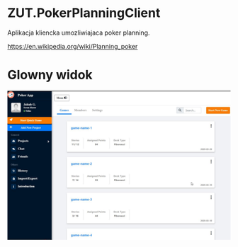 # ZUT.PokerPlanningClient

Aplikacja kliencka umozliwiajaca poker planning.

https://en.wikipedia.org/wiki/Planning_poker



# Glowny widok
![pokerplanning_mainview](./pokerplanning_mainview.jpg)
